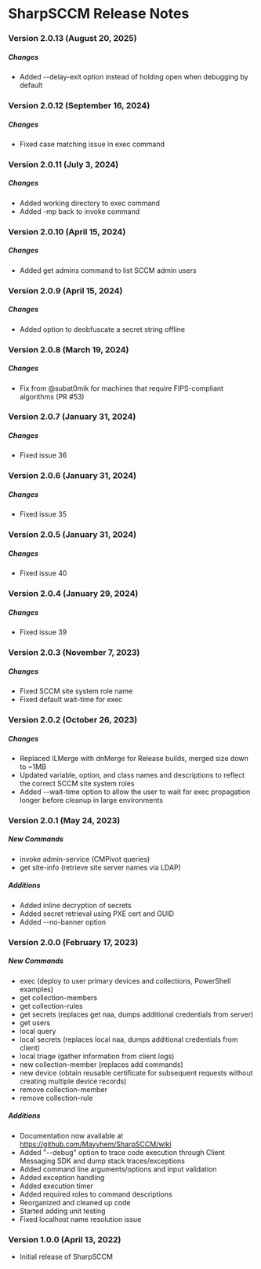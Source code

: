 # SharpSCCM Release Notes

### Version 2.0.13 (August 20, 2025)
##### Changes
- Added --delay-exit option instead of holding open when debugging by default

### Version 2.0.12 (September 16, 2024)
##### Changes
- Fixed case matching issue in exec command

### Version 2.0.11 (July 3, 2024)
##### Changes
- Added working directory to exec command
- Added -mp back to invoke command

### Version 2.0.10 (April 15, 2024)
##### Changes
- Added get admins command to list SCCM admin users

### Version 2.0.9 (April 15, 2024)
##### Changes
- Added option to deobfuscate a secret string offline

### Version 2.0.8 (March 19, 2024)
##### Changes
- Fix from @subat0mik for machines that require FIPS-compliant algorithms (PR #53)

### Version 2.0.7 (January 31, 2024)
##### Changes
- Fixed issue 36

### Version 2.0.6 (January 31, 2024)
##### Changes
- Fixed issue 35

### Version 2.0.5 (January 31, 2024)
##### Changes
- Fixed issue 40

### Version 2.0.4 (January 29, 2024)
##### Changes
- Fixed issue 39

### Version 2.0.3 (November 7, 2023)
##### Changes
- Fixed SCCM site system role name
- Fixed default wait-time for exec

### Version 2.0.2 (October 26, 2023)
##### Changes
- Replaced ILMerge with dnMerge for Release builds, merged size down to ~1MB
- Updated variable, option, and class names and descriptions to reflect the correct SCCM site system roles
- Added --wait-time option to allow the user to wait for exec propagation longer before cleanup in large environments

### Version 2.0.1 (May 24, 2023)
##### New Commands
- invoke admin-service (CMPivot queries)
- get site-info (retrieve site server names via LDAP)
##### Additions
- Added inline decryption of secrets
- Added secret retrieval using PXE cert and GUID
- Added --no-banner option

### Version 2.0.0 (February 17, 2023)
##### New Commands
- exec (deploy to user primary devices and collections, PowerShell examples)
- get collection-members
- get collection-rules
- get secrets (replaces get naa, dumps additional credentials from server)
- get users
- local query
- local secrets (replaces local naa, dumps additional credentials from client)
- local triage (gather information from client logs)
- new collection-member (replaces add commands)
- new device (obtain reusable certificate for subsequent requests without creating multiple device records)
- remove collection-member
- remove collection-rule
##### Additions
- Documentation now available at https://github.com/Mayyhem/SharpSCCM/wiki
- Added "--debug" option to trace code execution through Client Messaging SDK and dump stack traces/exceptions
- Added command line arguments/options and input validation
- Added exception handling
- Added execution timer
- Added required roles to command descriptions
- Reorganized and cleaned up code
- Started adding unit testing
- Fixed localhost name resolution issue

### Version 1.0.0 (April 13, 2022)
- Initial release of SharpSCCM
